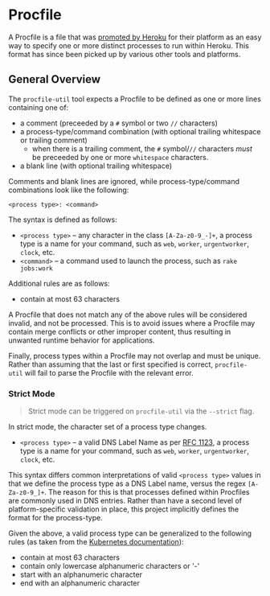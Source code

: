 # Procfile

A Procfile is a file that was [promoted by Heroku](https://blog.heroku.com/the_new_heroku_1_process_model_procfile) for their platform as an easy way to specify one or more distinct processes to run within Heroku. This format has since been picked up by various other tools and platforms.

## General Overview

The `procfile-util` tool expects a Procfile to be defined as one or more lines containing one of:

- a comment (preceeded by a `#` symbol or two `//` characters)
- a process-type/command combination (with optional trailing whitespace or trailing comment)
    - when there is a trailing comment, the `#` symbol/`//` characters _must_ be preceeded by one or more `whitespace` characters.
- a blank line (with optional trailing whitespace)

Comments and blank lines are ignored, while process-type/command combinations look like the following:

```
<process type>: <command>
```

The syntax is defined as follows:

- `<process type>` – any character in the class `[A-Za-z0-9_-]+`, a process type is a name for your command, such as `web`, `worker`, `urgentworker`, `clock`, etc.
- `<command>` – a command used to launch the process, such as `rake jobs:work`

Additional rules are as follows:

- contain at most 63 characters

A Procfile that does not match any of the above rules will be considered invalid, and not be processed. This is to avoid issues where a Procfile may contain merge conflicts or other improper content, thus resulting in unwanted runtime behavior for applications.

Finally, process types within a Procfile may not overlap and must be unique. Rather than assuming that the last or first specified is correct, `procfile-util` will fail to parse the Procfile with the relevant error.

### Strict Mode

> Strict mode can be triggered on `procfile-util` via the `--strict` flag.

In strict mode, the character set of a process type changes.

- `<process type>` – a valid DNS Label Name as per [RFC 1123](https://tools.ietf.org/html/rfc1123), a process type is a name for your command, such as `web`, `worker`, `urgentworker`, `clock`, etc.

This syntax differs common interpretations of valid `<process type>` values in that we define the process type as a DNS Label name, versus the regex `[A-Za-z0-9_]+`. The reason for this is that processes defined within Procfiles are commonly used in DNS entries. Rather than have a second level of platform-specific validation in place, this project implicitly defines the format for the process-type.

Given the above, a valid process type can be generalized to the following rules (as taken from the [Kubernetes documentation](https://kubernetes.io/docs/concepts/overview/working-with-objects/names/#dns-label-names)):

- contain at most 63 characters
- contain only lowercase alphanumeric characters or '-'
- start with an alphanumeric character
- end with an alphanumeric character
